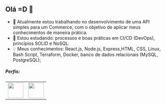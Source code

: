 ## Olá =D 👋

- 🔭 Atualmente estou trabalhando no desenvolvimento de uma API simples para um Commerce, com o objetivo de aplicar meus conhecimentos de maneira prática.
- 🌱 Estou estudando: processos e boas práticas em CI/CD (DevOps), princípios SOLID e NoSQL.
- 💡 Meus conhecimentos: React.js, Node.js, Express,HTML, CSS, Linux, Bash Script, Terraform, Docker, banco de dados relacionais (MySQL, PostgreSQL);


##### Perfis:

<table border="0">
  <tr>
    <td valign="top">
     <a href="https://linkedin.com/in/gustavo-sm" target="_blank"> 
       <img src="https://raw.githubusercontent.com/gus-sm/gus-sm-profile/master/linkedin_logo.png" width="48" heigth="48"/> 
     </a>
    </td>
     <td valign="top">
       <a href="https://www.hackerrank.com/gustavo1sad" target="_blank">
         <img src="https://raw.githubusercontent.com/gus-sm/gus-sm-profile/master/HackerRank-Icon.jpg" width="48" heigth="48"/>
       </a>
      </td>
  </tr>
</table>

